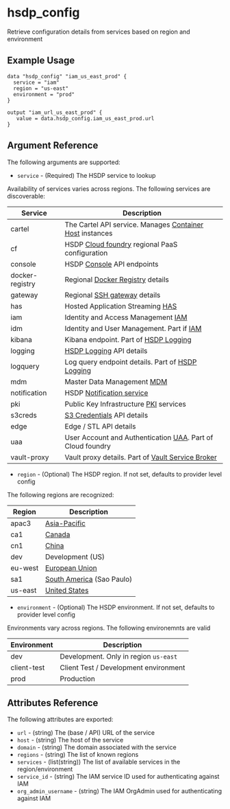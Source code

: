 # hsdp_config

Retrieve configuration details from services based on region and environment

## Example Usage

```hcl
data "hsdp_config" "iam_us_east_prod" { 
  service = "iam"
  region = "us-east"
  environment = "prod"
}
```

```hcl
output "iam_url_us_east_prod" {
   value = data.hsdp_config.iam_us_east_prod.url
}
```

## Argument Reference

The following arguments are supported:

* `service` - (Required) The HSDP service to lookup

Availability of services varies across regions. The following services are discoverable:

| Service | Description |
|---------|-------------|
| cartel           | The Cartel API service. Manages [Container Host](https://www.hsdp.io/documentation/container-host) instances |
| cf               | HSDP [Cloud foundry](https://www.hsdp.io/develop/architecture/cloud-foundry) regional PaaS configuration  
| console          | HSDP [Console](https://www.hsdp.io/documentation/metrics-service-broker/service-details) API endpoints |
| docker-registry  | Regional [Docker Registry](https://www.hsdp.io/documentation/docker-registry) details |
| gateway          | Regional [SSH gateway](https://www.hsdp.io/develop/get-started-healthsuite/set-up-ssh-access/access-services-behind-ssh-gateway/connect-to-gateway) details |
| has              | Hosted Application Streaming [HAS](https://www.hsdp.io/documentation/hosted-application-streaming/getting-started-with-hosted-application-streaming#) |
| iam              | Identity and Access Management [IAM](https://www.hsdp.io/documentation/identity-and-access-management-iam) |
| idm              | Identity and User Management. Part if [IAM](https://www.hsdp.io/documentation/identity-and-access-management-iam) |
| kibana           | Kibana endpoint. Part of [HSDP Logging](https://www.hsdp.io/documentation/logging) |
| logging          | [HSDP Logging](https://www.hsdp.io/documentation/logging) API details |
| logquery         | Log query endpoint details. Part of [HSDP Logging](https://www.hsdp.io/documentation/logging) |
| mdm              | Master Data Management [MDM](https://www.hsdp.io/documentation/master-data-management) |
| notification     | HSDP [Notification service](https://www.hsdp.io/documentation/notification) |
| pki              | Public Key Infrastructure [PKI](https://www.hsdp.io/documentation/public-key-infrastructure/getting-started) services |
| s3creds          | [S3 Credentials](https://www.hsdp.io/documentation/s3-credentials) API details |
| edge             | Edge / STL API details |
| uaa              | User Account and Authentication [UAA](https://docs.cloudfoundry.org/concepts/architecture/uaa.html). Part of Cloud foundry |
| vault-proxy      | Vault proxy details. Part of [Vault Service Broker](https://www.hsdp.io/documentation/vault-service-broker/service-details) |

* `region` - (Optional) The HSDP region. If not set, defaults to provider level config

The following regions are recognized:

| Region | Description |
|--------|-------------|
| apac3 | [Asia-Pacific](https://en.wikipedia.org/wiki/Asia-Pacific) |
| ca1 | [Canada](https://en.wikipedia.org/wiki/Canada) |
| cn1 | [China](https://en.wikipedia.org/wiki/China) |
| dev | Development (US) |
| eu-west | [European Union](https://en.wikipedia.org/wiki/European_Union) |
| sa1 | [South America](https://en.wikipedia.org/wiki/South_America) (Sao Paulo) |
| us-east | [United States](https://en.wikipedia.org/wiki/United_States) |

* `environment` - (Optional) The HSDP environment. If not set, defaults to provider level config

Environments vary across regions. The following environemnts are valid

| Environment | Description |
|-------------|-------------|
| dev | Development. Only in region `us-east` |
| client-test | Client Test / Development environment |
| prod | Production |

## Attributes Reference

The following attributes are exported:

* `url` - (string) The (base / API) URL of the service
* `host` - (string) The host of the service
* `domain` - (string) The domain associated with the service
* `regions` - (string) The list of known regions
* `services` - (list(string)) The list of available services in the region/environment
* `service_id` - (string) The IAM service ID used for authenticating against IAM
* `org_admin_username` - (string) The IAM OrgAdmin used for authenticating against IAM
